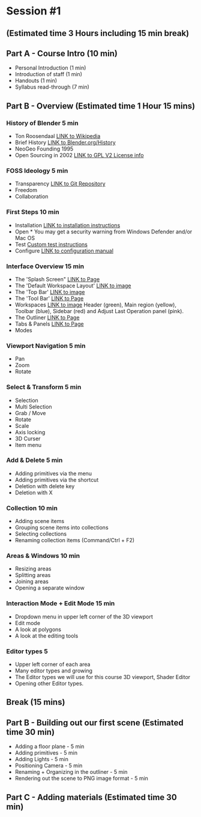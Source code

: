 # Session #1 
## (Estimated time 3 Hours including 15 min break)

## Part A - Course Intro (10 min)

* Personal Introduction (1 min)
* Introduction of staff (1 min)
* Handouts (1 min)
* Syllabus read-through (7 min)

## Part B - Overview (Estimated time 1 Hour 15 mins)

### History of Blender 5 min

* Ton Roosendaal [LINK to Wikipedia](https://en.wikipedia.org/wiki/Ton_Roosendaal "Wikipedia")
* Brief History [LINK to Blender.org/History](https://www.blender.org/about/history/ "History")
* NeoGeo Founding 1995 
* Open Sourcing in 2002 [LINK to GPL V2 License info](https://en.wikipedia.org/wiki/GNU_General_Public_License "Wikipedia")
  
### FOSS Ideology 5 min

* Transparency [LINK to Git Repository](https://git.blender.org/gitweb/ "Blender Repo")
* Freedom 
* Collaboration

### First Steps 10 min

* Installation [LINK to installation instructions](https://docs.blender.org/manual/en/3.4/getting_started/installing/index.html "Blender Manual")
* Open * You may get a security warning from Windows Defender and/or Mac OS
* Test [Custom test instructions](Install_and_Test.MD "Markdown Document")
* Configure [LINK to configuration manual](https://docs.blender.org/manual/en/3.4/getting_started/configuration/introduction.html#input "Blender Manual")

### Interface Overview 15 min

* The 'Splash Screen" [LINK to Page](https://docs.blender.org/manual/en/3.4/interface/window_system/splash.html "Blender Manual")
* The 'Default Workspace Layout' [LINK to image](https://docs.blender.org/manual/en/3.4/interface/window_system/workspaces.html "Blender Manual")
* The 'Top Bar' [LINK to image](https://docs.blender.org/manual/en/3.4/_images/interface_window-system_introduction_default-screen.png "Blender Manual")
* The 'Tool Bar' [LINK to Page](https://docs.blender.org/manual/en/3.4/interface/window_system/topbar.html "Blender Manual")
* Workspaces [LINK to image](https://docs.blender.org/manual/en/3.4/interface/window_system/workspaces.html "Blender Manual") Header (green), Main region (yellow), Toolbar (blue), Sidebar (red) and Adjust Last Operation panel (pink).
* The Outliner [LINK to Page](https://docs.blender.org/manual/en/3.4/editors/outliner/introduction.html "Blender Manual") 
* Tabs & Panels [LINK to Page](https://docs.blender.org/manual/en/3.4/interface/window_system/tabs_panels.html "Blender Manual") 
* Modes

### Viewport Navigation 5 min

* Pan
* Zoom
* Rotate

### Select & Transform 5 min

* Selection
* Multi Selection
* Grab / Move
* Rotate
* Scale
* Axis locking
* 3D Curser
* Item menu

### Add & Delete 5 min

* Adding primitives via the menu
* Adding primitives via the shortcut
* Deletion with delete key
* Deletion with X

### Collection 10 min

* Adding scene items
* Grouping scene items into collections
* Selecting collections
* Renaming collection items (Command/Ctrl + F2)

### Areas & Windows 10 min 

* Resizing areas
* Splitting areas
* Joining areas
* Opening a separate window

### Interaction Mode + Edit Mode 15 min

* Dropdown menu in upper left corner of the 3D viewport
* Edit mode
* A look at polygons
* A look at the editing tools

### Editor types 5

* Upper left corner of each area
* Many editor types and growing
* The Editor types we will use for this course 3D viewport, Shader Editor
* Opening other Editor types.


## Break (15 mins)


## Part B - Building out our first scene (Estimated time 30 min)

* Adding a floor plane - 5 min
* Adding primitives - 5 min
* Adding Lights - 5 min
* Positioning Camera - 5 min
* Renaming + Organizing in the outliner - 5 min
* Rendering out the scene to PNG image format - 5 min

## Part C - Adding materials (Estimated time 30 min)





